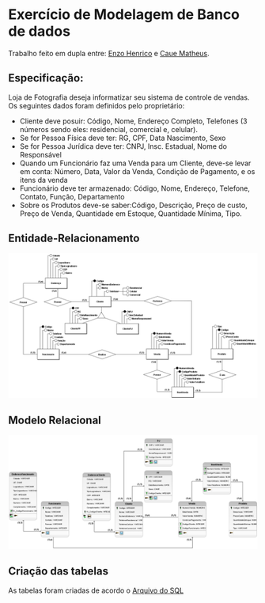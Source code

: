 # Exercício de Modelagem de Banco de dados

Trabalho feito em dupla entre: [Enzo Henrico](https://github.com/EnzoHenrico) e [Caue Matheus](https://github.com/cauematheus23).

## Especificação: 

Loja de Fotografia deseja informatizar seu sistema de controle de vendas. Os seguintes
dados foram definidos pelo proprietário:
- Cliente deve posuir: Código, Nome, Endereço Completo, Telefones (3 números
sendo eles: residencial, comercial e, celular).
- Se for Pessoa Física deve ter: RG, CPF, Data Nascimento, Sexo
- Se for Pessoa Jurídica deve ter: CNPJ, Insc. Estadual, Nome do Responsável
- Quando um Funcionário faz uma Venda para um Cliente, deve-se levar em conta:
Número, Data, Valor da Venda, Condição de Pagamento, e os itens da venda
- Funcionário deve ter armazenado: Código, Nome, Endereço, Telefone, Contato,
Função, Departamento
- Sobre os Produtos deve-se saber:Código, Descrição, Preço de custo, Preço de
Venda, Quantidade em Estoque, Quantidade Mínima, Tipo.

## Entidade-Relacionamento
![Alt text](./ModeloER.png "Modelo entidade relacionamento")

## Modelo Relacional
![Alt text](./ModeloRelacional.png "Modelo relacional")

## Criação das tabelas
As tabelas foram criadas de acordo o [Arquivo do SQL](./Fotografia.sql)
